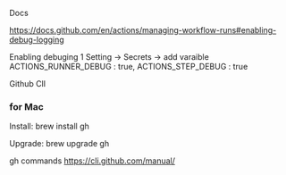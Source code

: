 Docs

https://docs.github.com/en/actions/managing-workflow-runs#enabling-debug-logging

Enabling debuging
 1 Setting -> Secrets -> add varaible  ACTIONS_RUNNER_DEBUG : true, ACTIONS_STEP_DEBUG : true

Github ClI

### for Mac 
Install:
brew install gh

Upgrade:
brew upgrade gh

gh commands
https://cli.github.com/manual/